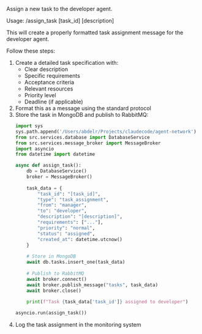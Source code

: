 Assign a new task to the developer agent.

Usage: /assign_task [task_id] [description]

This will create a properly formatted task assignment message for the developer agent.

Follow these steps:
1. Create a detailed task specification with:
   - Clear description
   - Specific requirements
   - Acceptance criteria
   - Relevant resources
   - Priority level
   - Deadline (if applicable)
2. Format this as a message using the standard protocol
3. Store the task in MongoDB and publish to RabbitMQ:
   ```python
   import sys
   sys.path.append('/Users/abdelr/Projects/claudecode/agent-network')
   from src.services.database import DatabaseService
   from src.services.message_broker import MessageBroker
   import asyncio
   from datetime import datetime
   
   async def assign_task():
       db = DatabaseService()
       broker = MessageBroker()
       
       task_data = {
           "task_id": "[task_id]",
           "type": "task_assignment",
           "from": "manager",
           "to": "developer", 
           "description": "[description]",
           "requirements": ["..."],
           "priority": "normal",
           "status": "assigned",
           "created_at": datetime.utcnow()
       }
       
       # Store in MongoDB
       await db.tasks.insert_one(task_data)
       
       # Publish to RabbitMQ
       await broker.connect()
       await broker.publish_message("tasks", task_data)
       await broker.close()
       
       print(f"Task {task_data['task_id']} assigned to developer")
   
   asyncio.run(assign_task())
   ```
4. Log the task assignment in the monitoring system